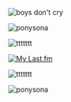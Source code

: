 ![boys don't cry](https://github.com/user-attachments/assets/37f4adf5-c427-423c-a44a-f2eb53d592c3)

<img src="https://github.com/user-attachments/assets/d39d8e34-3df6-4f68-a8f7-ef1529c21b6f" alt="ponysona" width="your_width" height="your_height" loop=infinite>

![ttttttt](https://github.com/user-attachments/assets/4aa895a6-2f9a-4aa7-8818-fccdd23ed0d5)

[![My Last.fm](https://lastfm-recently-played.vercel.app/api?user=resfrios&width=1000&count=3&loved=true&loved_style=1&header_style=compact_stats_only&show_user=always&footer_style=wave&bg_color=000000)](https://www.last.fm/user/resfrios)

![ttttttt](https://github.com/user-attachments/assets/4aa895a6-2f9a-4aa7-8818-fccdd23ed0d5)

![ponysona](https://github.com/user-attachments/assets/2196cc63-2799-4d6f-9a53-0b1d6e1824e9)
